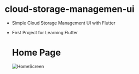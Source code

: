 # cloud-storage-managemen-ui

* Simple Cloud Storage Management UI with Flutter
* First Project for Learning Flutter

  # Home Page
  ![HomeScreen](https://github.com/soltani-ard/cloud-storage-managemen-ui/assets/36213142/3dea0b9c-4ace-4947-b314-ca6be0186c94)

  
  
